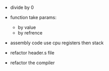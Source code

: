 + divide by 0
+ function take params:
    + by value
    + by refrence


+ assembly code use cpu registers then stack
+ refactor header.s file
+ refactor the compiler